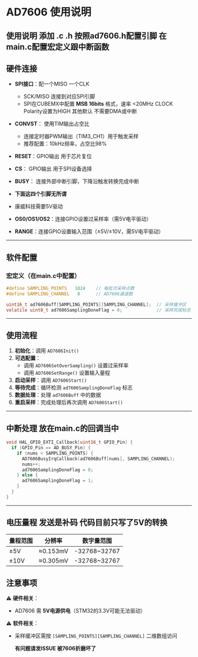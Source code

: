 
# AD7606 使用说明



## 使用说明 添加 .c .h 按照ad7606.h配置引脚 在main.c配置宏定义跟中断函数



## 硬件连接
- **SPI接口**：配一个MISO 一个CLK
  - SCK/MISO 连接到对应SPI引脚
  - SPI在CUBEMX中配置 **MSB 16bits** 格式，速率 <20MHz CLOCK Polarity设置为HIGH 其他默认
    不需要DMA或中断
- **CONVST**： 使用TIM输出占空比
  - 连接定时器PWM输出（TIM3_CH1）用于触发采样
  - 推荐配置：10kHz频率，占空比98%
- **RESET**：GPIO输出  用于芯片复位
- **CS**：   GPIO输出  用于SPI设备选择
- **BUSY**： 连接外部中断引脚，下降沿触发转换完成中断

- **下面这四个引脚无所谓**
- 康威科技需要5V驱动
- **OS0/OS1/OS2**：连接GPIO设置过采样率（需5V电平驱动）
- **RANGE**：连接GPIO设置输入范围（±5V/±10V，需5V电平驱动）

---

## 软件配置

### 宏定义（在main.c中配置）
```c
#define SAMPLING_POINTS   1024    // 每批次采样点数
#define SAMPLING_CHANNEL   8      // AD7606通道数

uint16_t ad7606Buff[SAMPLING_POINTS][SAMPLING_CHANNEL];  // 采样缓冲区
volatile uint8_t ad7606SamplingDoneFlag = 0;             // 采样完成标志
```

---

## 使用流程
1. **初始化**：调用 `AD7606Init()`
2. **可选配置**：
   - 调用 `AD7606SetOverSampling()` 设置过采样率
   - 调用 `AD7606SetRange()` 设置输入量程
3. **启动采样**：调用 `AD7606Start()`
4. **等待完成**：循环检测 `ad7606SamplingDoneFlag` 标志
5. **数据处理**：处理 `ad7606Buff` 中的数据
6. **重启采样**：完成处理后再次调用 `AD7606Start()`

---

## 中断处理 放在main.c的回调当中
```c
void HAL_GPIO_EXTI_Callback(uint16_t GPIO_Pin) {
  if (GPIO_Pin == AD_BUSY_Pin) {
    if (nums < SAMPLING_POINTS) {
      AD7606BusyIrqCallback(ad7606Buff[nums], SAMPLING_CHANNEL);
      nums++;
      ad7606SamplingDoneFlag = 0;
    } else {
      ad7606SamplingDoneFlag = 1;
    }
  }
}
```

---

## 电压量程 发送是补码 代码目前只写了5V的转换
| 量程范围 | 分辨率      | 数字量范围 |
|----------|-------------|------------|
| ±5V      | ≈0.153mV   | -32768~32767 |
| ±10V     | ≈0.305mV   | -32768~32767 |


## 注意事项
⚠️ **硬件相关**：
- AD7606 需 **5V电源供电**（STM32的3.3V可能无法驱动）

⚠️ **软件相关**：
- 采样缓冲区需按 `[SAMPLING_POINTS][SAMPLING_CHANNEL]` 二维数组访问
  
  **有问题请发ISSUE 被7606折磨坏了**
